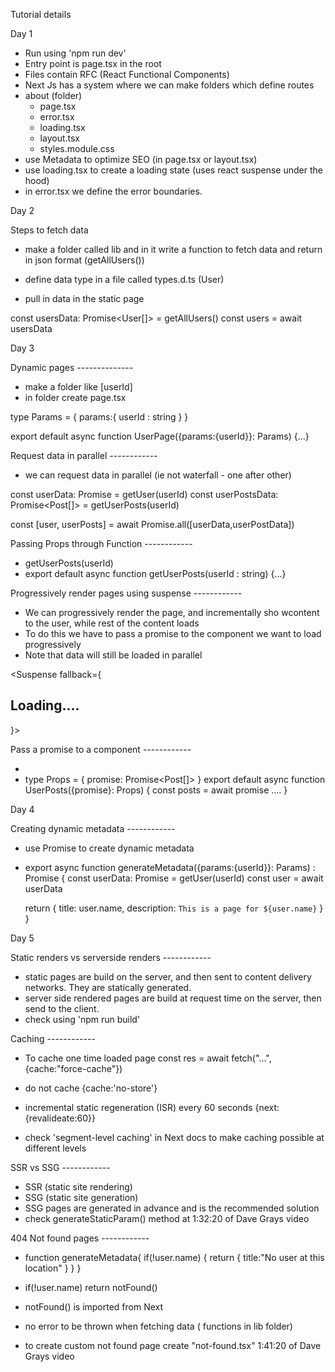 Tutorial details

Day 1

- Run using 'npm run dev'
- Entry point is page.tsx in the root
- Files contain RFC (React Functional Components)
- Next Js has a system where we can make folders which define routes
- about (folder)
  - page.tsx
  - error.tsx
  - loading.tsx
  - layout.tsx
  - styles.module.css
- use Metadata to optimize SEO (in page.tsx or layout.tsx)
- use loading.tsx to create a loading state (uses react suspense under the hood)
- in error.tsx we define the error boundaries.

Day 2

Steps to fetch data

- make a folder called lib and in it write a function to fetch data and return in json format (getAllUsers())

- define data type in a file called types.d.ts (User)

- pull in data in the static page

const usersData: Promise<User[]> = getAllUsers()
const users = await usersData

Day 3

Dynamic pages --------------

- make a folder like [userId]
- in folder create page.tsx

type Params = {
params:{
userId : string
}
}

export default async function UserPage({params:{userId}}: Params) {...}

Request data in parallel ------------

- we can request data in parallel (ie not waterfall - one after other)

const userData: Promise<User> = getUser(userId)
const userPostsData: Promise<Post[]> = getUserPosts(userId)

const [user, userPosts] = await Promise.all([userData,userPostData])

Passing Props through Function ------------

- getUserPosts(userId)
- export default async function getUserPosts(userId : string) {...}

Progressively render pages using suspense ------------

- We can progressively render the page, and incrementally sho wcontent to the user, while rest of the content loads
- To do this we have to pass a promise to the component we want to load progressively
- Note that data will still be loaded in parallel

<Suspense fallback={<h2>Loading....</h2>}>
<UserPosts promise = {userPostsData}/>
</Suspense>

Pass a promise to a component ------------

- <UserPosts promise = {userPostsData}/>
- type Props = {
  promise: Promise<Post[]>
  }
  export default async function UserPosts({promise}: Props) {
  const posts = await promise
  ....
  }

Day 4

Creating dynamic metadata ------------

- use Promise<Metadata> to create dynamic metadata

- export async function generateMetadata({params:{userId}}: Params) : Promise<Metadata> {
  const userData: Promise<User> = getUser(userId)
  const user = await userData

  return {
  title: user.name,
  description: `This is a page for ${user.name}`
  }
  }

Day 5

Static renders vs serverside renders ------------

- static pages are build on the server, and then sent to content delivery networks. They are statically generated.
- server side rendered pages are build at request time on the server, then send to the client.
- check using 'npm run build'

Caching ------------

- To cache one time loaded page
  const res = await fetch("...",{cache:"force-cache"})

- do not cache
  {cache:'no-store'}
- incremental static regeneration (ISR) every 60 seconds
  {next:{revalideate:60}}
- check 'segment-level caching' in Next docs to make caching possible at different levels

SSR vs SSG ------------

- SSR (static site rendering)
- SSG (static site generation)
- SSG pages are generated in advance and is the recommended solution
- check generateStaticParam() method at 1:32:20 of Dave Grays video

404 Not found pages ------------

- function generateMetadata{
  if(!user.name) {
  return {
  title:"No user at this location"
  }
  }
  }

- if(!user.name) return notFound()
- notFound() is imported from Next
- no error to be thrown when fetching data ( functions in lib folder)
- to create custom not found page create "not-found.tsx"
  1:41:20 of Dave Grays video
